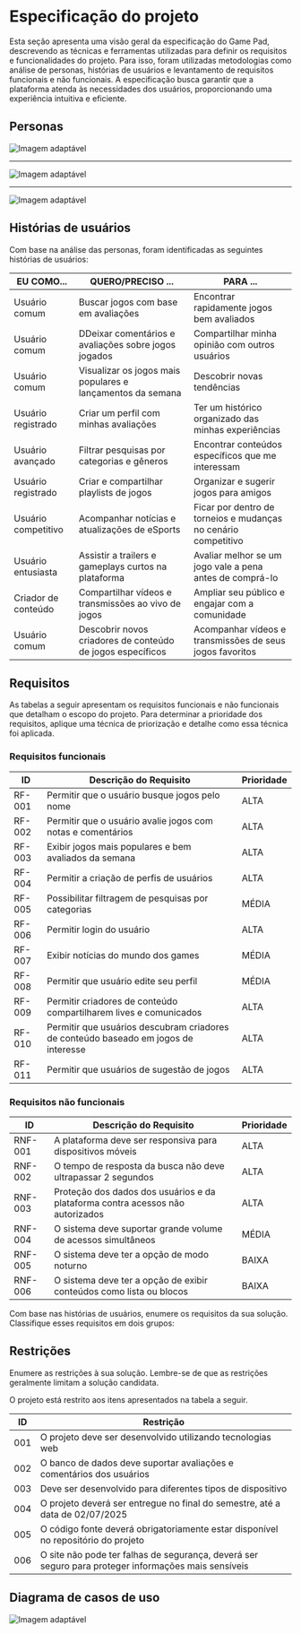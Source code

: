 # Especificação do projeto

Esta seção apresenta uma visão geral da especificação do Game Pad, descrevendo as técnicas e ferramentas utilizadas para definir os requisitos e funcionalidades do projeto. Para isso, foram utilizadas metodologias como análise de personas, histórias de usuários e levantamento de requisitos funcionais e não funcionais. A especificação busca garantir que a plataforma atenda às necessidades dos usuários, proporcionando uma experiência intuitiva e eficiente.

## Personas

<picture>
  <source srcset="images/JoãoSilva_Dark.png" media="(prefers-color-scheme: dark)">
  <source srcset="images/JoãoSilva_Light.png" media="(prefers-color-scheme: light)">
  <img src="images/JoãoSilva_Dark.png" alt="Imagem adaptável">
</picture>

---

<picture>
  <source srcset="images/MarianaSouza_Dark.png" media="(prefers-color-scheme: dark)">
  <source srcset="images/MarianaSouza_Light.png" media="(prefers-color-scheme: light)">
  <img src="images/MarianaSouza_Dark.png" alt="Imagem adaptável">
</picture>

---

<picture>
  <source srcset="images/LucasFerreira_Dark.png" media="(prefers-color-scheme: dark)">
  <source srcset="images/LucasFerreira_Light.png" media="(prefers-color-scheme: light)">
  <img src="images/LucasFerreira_Dark.png" alt="Imagem adaptável">
</picture>

## Histórias de usuários

Com base na análise das personas, foram identificadas as seguintes histórias de usuários:

|EU COMO... | QUERO/PRECISO ...  |PARA ...                  |
|--------------------|------------------------------------|----------------------------------------|
|Usuário comum | Buscar jogos com base em avaliações | Encontrar rapidamente jogos bem avaliados|
|Usuário comum | DDeixar comentários e avaliações sobre jogos jogados | Compartilhar minha opinião com outros usuários |
|Usuário comum | Visualizar os jogos mais populares e lançamentos da semana | Descobrir novas tendências |
|Usuário registrado | Criar um perfil com minhas avaliações | Ter um histórico organizado das minhas experiências |
|Usuário avançado | Filtrar pesquisas por categorias e gêneros | Encontrar conteúdos específicos que me interessam |
|Usuário registrado | Criar e compartilhar playlists de jogos | Organizar e sugerir jogos para amigos |
|Usuário competitivo | Acompanhar notícias e atualizações de eSports | Ficar por dentro de torneios e mudanças no cenário competitivo |
|Usuário entusiasta | Assistir a trailers e gameplays curtos na plataforma | Avaliar melhor se um jogo vale a pena antes de comprá-lo |
|Criador de conteúdo | Compartilhar vídeos e transmissões ao vivo de jogos | Ampliar seu público e engajar com a comunidade |
|Usuário comum | Descobrir novos criadores de conteúdo de jogos específicos | Acompanhar vídeos e transmissões de seus jogos favoritos |

## Requisitos

As tabelas a seguir apresentam os requisitos funcionais e não funcionais que detalham o escopo do projeto. Para determinar a prioridade dos requisitos, aplique uma técnica de priorização e detalhe como essa técnica foi aplicada.

### Requisitos funcionais

|ID    | Descrição do Requisito  | Prioridade |
|------|-----------------------------------------|----|
|RF-001| Permitir que o usuário busque jogos pelo nome | ALTA | 
|RF-002| Permitir que o usuário avalie jogos com notas e comentários | ALTA |
|RF-003| Exibir jogos mais populares e bem avaliados da semana | ALTA |
|RF-004| Permitir a criação de perfis de usuários | ALTA |
|RF-005| Possibilitar filtragem de pesquisas por categorias | MÉDIA |
|RF-006| Permitir login do usuário | ALTA |
|RF-007| Exibir notícias do mundo dos games | MÉDIA |
|RF-008| Permitir que usuário edite seu perfil | MÉDIA |
|RF-009| Permitir criadores de conteúdo compartilharem lives e comunicados| ALTA |
|RF-010| Permitir que usuários descubram criadores de conteúdo baseado em jogos de interesse | ALTA |
|RF-011| Permitir que usuários de sugestão de jogos | ALTA |


### Requisitos não funcionais

|ID     | Descrição do Requisito  |Prioridade |
|-------|-------------------------|----|
|RNF-001| A plataforma deve ser responsiva para dispositivos móveis | ALTA | 
|RNF-002| O tempo de resposta da busca não deve ultrapassar 2 segundos | ALTA | 
|RNF-003| Proteção dos dados dos usuários e da plataforma contra acessos não autorizados | ALTA | 
|RNF-004| O sistema deve suportar grande volume de acessos simultâneos | MÉDIA | 
|RNF-005| O sistema deve ter a opção de modo noturno | BAIXA |
|RNF-006| O sistema deve ter a opção de exibir conteúdos como lista ou blocos| BAIXA |  

Com base nas histórias de usuários, enumere os requisitos da sua solução. Classifique esses requisitos em dois grupos:


## Restrições

Enumere as restrições à sua solução. Lembre-se de que as restrições geralmente limitam a solução candidata.

O projeto está restrito aos itens apresentados na tabela a seguir.

|ID| Restrição                                             |
|--|-------------------------------------------------------|
|001| O projeto deve ser desenvolvido utilizando tecnologias web |
|002| O banco de dados deve suportar avaliações e comentários dos usuários |
|003| Deve ser desenvolvido para diferentes tipos de dispositivo |
|004| O projeto deverá ser entregue no final do semestre, até a data de 02/07/2025 |
|005| O código fonte deverá obrigatoriamente estar disponível no repositório do projeto |
|006| O site não pode ter falhas de segurança, deverá ser seguro para proteger informações mais sensíveis |


## Diagrama de casos de uso

  <img src="images/Caso de uso.jpg" alt="Imagem adaptável">
